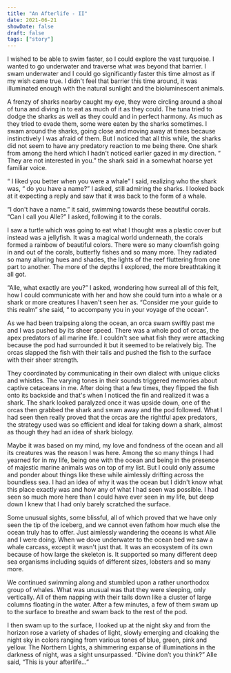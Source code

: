 ```yaml
---
title: "An Afterlife - II"
date: 2021-06-21
showDate: false
draft: false
tags: ["story"]
---
```


I wished to be able to swim faster, so I could explore the vast turquoise. I wanted to go underwater and
traverse what was beyond that barrier. I swam underwater and I could go significantly faster this time
almost as if my wish came true. I didn't feel that barrier this time around, it was illuminated enough
with the natural sunlight and the bioluminescent animals.

A frenzy of sharks nearby caught my eye, they were circling around a shoal of tuna and diving in to eat
as much of it as they could. The tuna tried to dodge the sharks as well as they could and in perfect
harmony. As much as they tried to evade them, some were eaten by the sharks sometimes. I swam
around the sharks, going close and moving away at times because instinctively I was afraid of them. But
I noticed that all this while, the sharks did not seem to have any predatory reaction to me being there.
One shark from among the herd which I hadn't noticed earlier gazed in my direction. “ They are not
interested in you.” the shark said in a somewhat hoarse yet familiar voice.

“ I liked you better when you were a whale” I said, realizing who the shark was, “ do you have a name?”
I asked, still admiring the sharks. I looked back at it expecting a reply and saw that it was back to the
form of a whale.

“I don't have a name.” it said, swimming towards these beautiful corals.
“Can I call you Alle?” I asked, following it to the corals.

I saw a turtle which was going to eat what I thought was a plastic cover but instead was a jellyfish. It
was a magical world underneath, the corals formed a rainbow of beautiful colors. There were so many
clownfish going in and out of the corals, butterfly fishes and so many more. They radiated so many
alluring hues and shades, the lights of the reef fluttering from one part to another. The more of the
depths I explored, the more breathtaking it all got.

“Alle, what exactly are you?” I asked, wondering how surreal all of this felt, how I could communicate
with her and how she could turn into a whale or a shark or more creatures I haven't seen her as.
“Consider me your guide to this realm” she said, “ to accompany you in your voyage of the ocean”.

As we had been traipsing along the ocean, an orca swam swiftly past me and I was pushed by its sheer
speed. There was a whole pod of orcas, the apex predators of all marine life. I couldn't see what fish
they were attacking because the pod had surrounded it but it seemed to be relatively big. The orcas
slapped the fish with their tails and pushed the fish to the surface with their sheer strength.

They coordinated by communicating in their own dialect with unique clicks and whistles. The varying
tones in their sounds triggered memories about captive cetaceans in me. After doing that a few times,
they flipped the fish onto its backside and that's when I noticed the fin and realized it was a shark. The
shark looked paralyzed once it was upside down, one of the orcas then grabbed the shark and swam
away and the pod followed. What I had seen then really proved that the orcas are the rightful apex
predators, the strategy used was so efficient and ideal for taking down a shark, almost as though they
had an idea of shark biology.

Maybe it was based on my mind, my love and fondness of the ocean and all its creatures was the
reason I was here. Among the so many things I had yearned for in my life, being one with the ocean
and being in the presence of majestic marine animals was on top of my list. But I could only assume
and ponder about things like these while aimlessly drifting across the boundless sea.
I had an idea of why it was the ocean but I didn't know what this place exactly was and how any of
what I had seen was possible. I had seen so much more here than I could have ever seen in my life, but
deep down I knew that I had only barely scratched the surface.

Some unusual sights, some blissful, all of which proved that we have only seen the tip of the iceberg,
and we cannot even fathom how much else the ocean truly has to offer.
Just aimlessly wandering the oceans is what Alle and I were doing. When we dove underwater to the
ocean bed we saw a whale carcass, except it wasn't just that. It was an ecosystem of its own because of
how large the skeleton is. It supported so many different deep sea organisms including squids of
different sizes, lobsters and so many more.

We continued swimming along and stumbled upon a rather unorthodox group of whales. What was
unusual was that they were sleeping, only vertically. All of them napping with their tails down like a
cluster of large columns floating in the water. After a few minutes, a few of them swam up to the
surface to breathe and swam back to the rest of the pod.

I then swam up to the surface, I looked up at the night sky and from the horizon rose a variety of
shades of light, slowly emerging and cloaking the night sky in colors ranging from various tones of blue,
green, pink and yellow. The Northern Lights, a shimmering expanse of illuminations in the darkness of
night, was a sight unsurpassed.
“Divine don’t you think?” Alle said, “This is your afterlife...”
